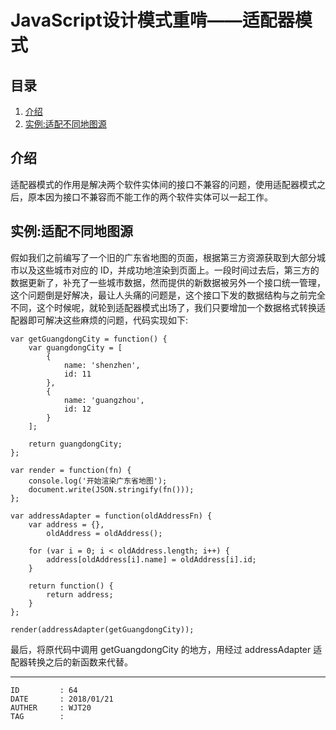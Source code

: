 
# JavaScript设计模式重啃——适配器模式 #

## 目录 ##

1. [介绍](#href1)
2. [实例:适配不同地图源](#href2)

## <a name="href1">介绍</a> ##

适配器模式的作用是解决两个软件实体间的接口不兼容的问题，使用适配器模式之后，原本因为接口不兼容而不能工作的两个软件实体可以一起工作。

## <a name="href2">实例:适配不同地图源</a> ##

假如我们之前编写了一个旧的广东省地图的页面，根据第三方资源获取到大部分城市以及这些城市对应的 ID，并成功地渲染到页面上。一段时间过去后，第三方的数据更新了，补充了一些城市数据，然而提供的新数据被另外一个接口统一管理，这个问题倒是好解决，最让人头痛的问题是，这个接口下发的数据结构与之前完全不同，这个时候呢，就轮到适配器模式出场了，我们只要增加一个数据格式转换适配器即可解决这些麻烦的问题，代码实现如下:

```
var getGuangdongCity = function() {
    var guangdongCity = [
        {
            name: 'shenzhen',
            id: 11
        },
        {
            name: 'guangzhou',
            id: 12
        }
    ];

    return guangdongCity;
};

var render = function(fn) {
    console.log('开始渲染广东省地图');
    document.write(JSON.stringify(fn()));
};

var addressAdapter = function(oldAddressFn) {
    var address = {},
        oldAddress = oldAddress();

    for (var i = 0; i < oldAddress.length; i++) {
        address[oldAddress[i].name] = oldAddress[i].id;
    }

    return function() {
        return address;
    }
};

render(addressAdapter(getGuangdongCity));
```

最后，将原代码中调用 getGuangdongCity 的地方，用经过 addressAdapter 适配器转换之后的新函数来代替。

---

```
ID         : 64
DATE       : 2018/01/21
AUTHER     : WJT20
TAG        : 
```

